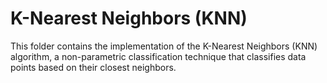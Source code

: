 # K-Nearest Neighbors (KNN)  
This folder contains the implementation of the K-Nearest Neighbors (KNN) algorithm, a non-parametric classification technique that classifies data points based on their closest neighbors.  
